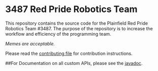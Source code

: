 # 3487 Red Pride Robotics Team
This repository contains the source code for the Plainfield Red Pride Robotics Team #3487.
The purpose of the repository is to increase the workflow and efficiency of the programming team.

*Memes are acceptable.*

Please read the [contributing file](https://github.com/team3487/3487robotCode/blob/master/CONTRIBUTING.md) for contribution instructions.

##For Documentation on all custom APIs, please see the [javadoc](https://team3487.github.io/3487robotCode/index.html).
